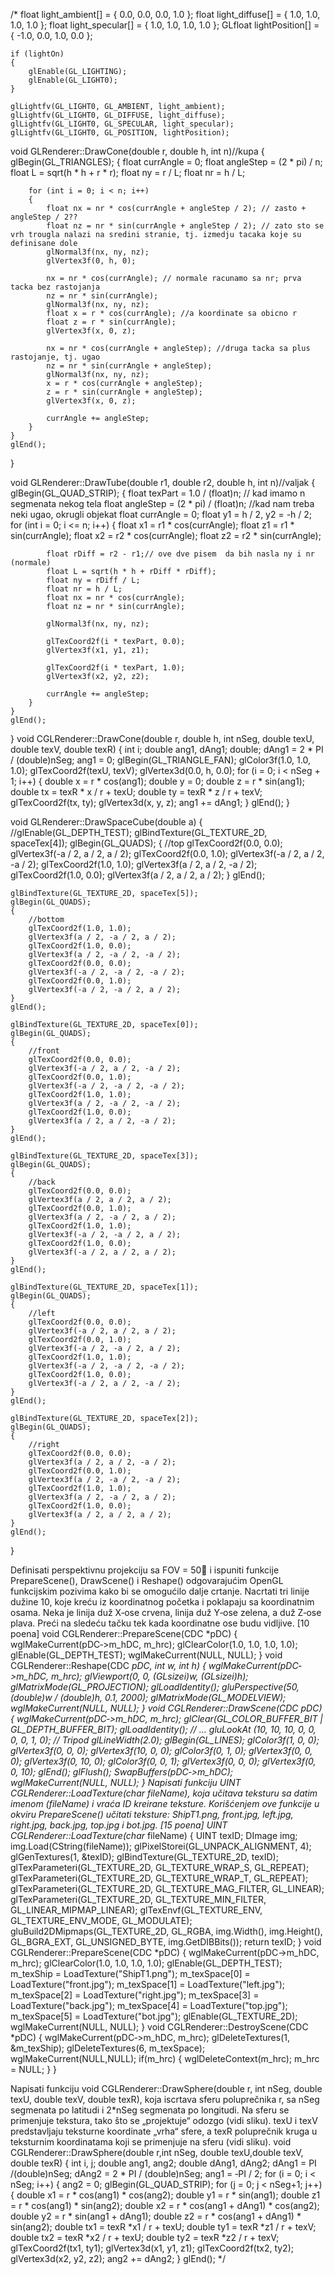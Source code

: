 /*
float light_ambient[] = { 0.0, 0.0, 0.0, 1.0 };
    float light_diffuse[] = { 1.0, 1.0, 1.0, 1.0 };
    float light_specular[] = { 1.0, 1.0, 1.0, 1.0 };
    GLfloat lightPosition[] = { -1.0, 0.0, 1.0, 0.0 };

    if (lightOn)
    {
        glEnable(GL_LIGHTING);
        glEnable(GL_LIGHT0);
    }

    glLightfv(GL_LIGHT0, GL_AMBIENT, light_ambient);
    glLightfv(GL_LIGHT0, GL_DIFFUSE, light_diffuse);
    glLightfv(GL_LIGHT0, GL_SPECULAR, light_specular);
    glLightfv(GL_LIGHT0, GL_POSITION, lightPosition);

void GLRenderer::DrawCone(double r, double h, int n)//kupa
{
    glBegin(GL_TRIANGLES);
    {
        float currAngle = 0;
        float angleStep = (2 * pi) / n;
        float L = sqrt(h * h + r * r);
        float ny = r / L;
        float nr = h / L;

        for (int i = 0; i < n; i++)
        {
            float nx = nr * cos(currAngle + angleStep / 2); // zasto + angleStep / 2??
            float nz = nr * sin(currAngle + angleStep / 2); // zato sto se vrh trougla nalazi na sredini stranie, tj. izmedju tacaka koje su definisane dole
            glNormal3f(nx, ny, nz);
            glVertex3f(0, h, 0);

            nx = nr * cos(currAngle); // normale racunamo sa nr; prva tacka bez rastojanja
            nz = nr * sin(currAngle);
            glNormal3f(nx, ny, nz);
            float x = r * cos(currAngle); //a koordinate sa obicno r 
            float z = r * sin(currAngle);
            glVertex3f(x, 0, z);

            nx = nr * cos(currAngle + angleStep); //druga tacka sa plus rastojanje, tj. ugao
            nz = nr * sin(currAngle + angleStep);
            glNormal3f(nx, ny, nz);
            x = r * cos(currAngle + angleStep);
            z = r * sin(currAngle + angleStep);
            glVertex3f(x, 0, z);

            currAngle += angleStep;
        }
    }
    glEnd();
}

void GLRenderer::DrawTube(double r1, double r2, double h, int n)//valjak
{
    glBegin(GL_QUAD_STRIP);
    {
        float texPart = 1.0 / (float)n; // kad imamo n segmenata nekog tela
        float angleStep = (2 * pi) / (float)n;  //kad nam treba neki ugao, okrugli objekat 
        float currAngle = 0;
        float y1 = h / 2, y2 = -h / 2;
        for (int i = 0; i <= n; i++)
        {
            float x1 = r1 * cos(currAngle);
            float z1 = r1 * sin(currAngle);
            float x2 = r2 * cos(currAngle);
            float z2 = r2 * sin(currAngle);

            float rDiff = r2 - r1;// ove dve pisem  da bih nasla ny i nr (normale)
            float L = sqrt(h * h + rDiff * rDiff);
            float ny = rDiff / L;
            float nr = h / L;
            float nx = nr * cos(currAngle);
            float nz = nr * sin(currAngle);

            glNormal3f(nx, ny, nz);

            glTexCoord2f(i * texPart, 0.0);
            glVertex3f(x1, y1, z1);

            glTexCoord2f(i * texPart, 1.0);
            glVertex3f(x2, y2, z2);

            currAngle += angleStep;
        }
    }
    glEnd();
}
void CGLRenderer::DrawCone(double r, double h,
    int nSeg, double texU, double texV, double texR)
{
    int i;
    double ang1, dAng1;
    double;
    dAng1 = 2 * PI / (double)nSeg;
    ang1 = 0;
    glBegin(GL_TRIANGLE_FAN);
    glColor3f(1.0, 1.0, 1.0);
    glTexCoord2f(texU, texV);
    glVertex3d(0.0, h, 0.0);
    for (i = 0; i < nSeg + 1; i++) {
        double x = r * cos(ang1);
        double y = 0;
        double z = r * sin(ang1);
        double tx = texR * x / r + texU;
        double ty = texR * z / r + texV;
        glTexCoord2f(tx, ty);
        glVertex3d(x, y, z);
        ang1 += dAng1;
    }
    glEnd();
}

void GLRenderer::DrawSpaceCube(double a)
{
    //glEnable(GL_DEPTH_TEST);
    glBindTexture(GL_TEXTURE_2D, spaceTex[4]);
    glBegin(GL_QUADS);
    {
        //top
        glTexCoord2f(0.0, 0.0);
        glVertex3f(-a / 2, a / 2, a / 2);
        glTexCoord2f(0.0, 1.0);
        glVertex3f(-a / 2, a / 2, -a / 2);
        glTexCoord2f(1.0, 1.0);
        glVertex3f(a / 2, a / 2, -a / 2);
        glTexCoord2f(1.0, 0.0);
        glVertex3f(a / 2, a / 2, a / 2);
    }
    glEnd();

    glBindTexture(GL_TEXTURE_2D, spaceTex[5]);
    glBegin(GL_QUADS);
    {
        //bottom
        glTexCoord2f(1.0, 1.0);
        glVertex3f(a / 2, -a / 2, a / 2);
        glTexCoord2f(1.0, 0.0);
        glVertex3f(a / 2, -a / 2, -a / 2);
        glTexCoord2f(0.0, 0.0);
        glVertex3f(-a / 2, -a / 2, -a / 2);
        glTexCoord2f(0.0, 1.0);
        glVertex3f(-a / 2, -a / 2, a / 2);
    }
    glEnd();

    glBindTexture(GL_TEXTURE_2D, spaceTex[0]);
    glBegin(GL_QUADS);
    {
        //front
        glTexCoord2f(0.0, 0.0);
        glVertex3f(-a / 2, a / 2, -a / 2);
        glTexCoord2f(0.0, 1.0);
        glVertex3f(-a / 2, -a / 2, -a / 2);
        glTexCoord2f(1.0, 1.0);
        glVertex3f(a / 2, -a / 2, -a / 2);
        glTexCoord2f(1.0, 0.0);
        glVertex3f(a / 2, a / 2, -a / 2);
    }
    glEnd();
    
    glBindTexture(GL_TEXTURE_2D, spaceTex[3]);
    glBegin(GL_QUADS);
    {
        //back
        glTexCoord2f(0.0, 0.0);
        glVertex3f(a / 2, a / 2, a / 2);
        glTexCoord2f(0.0, 1.0);
        glVertex3f(a / 2, -a / 2, a / 2);
        glTexCoord2f(1.0, 1.0);
        glVertex3f(-a / 2, -a / 2, a / 2);
        glTexCoord2f(1.0, 0.0);
        glVertex3f(-a / 2, a / 2, a / 2);
    }
    glEnd();

    glBindTexture(GL_TEXTURE_2D, spaceTex[1]);
    glBegin(GL_QUADS);
    {
        //left
        glTexCoord2f(0.0, 0.0);
        glVertex3f(-a / 2, a / 2, a / 2);
        glTexCoord2f(0.0, 1.0);
        glVertex3f(-a / 2, -a / 2, a / 2);
        glTexCoord2f(1.0, 1.0);
        glVertex3f(-a / 2, -a / 2, -a / 2);
        glTexCoord2f(1.0, 0.0);
        glVertex3f(-a / 2, a / 2, -a / 2);
    }
    glEnd();

    glBindTexture(GL_TEXTURE_2D, spaceTex[2]);
    glBegin(GL_QUADS);
    {
        //right
        glTexCoord2f(0.0, 0.0);
        glVertex3f(a / 2, a / 2, -a / 2);
        glTexCoord2f(0.0, 1.0);
        glVertex3f(a / 2, -a / 2, -a / 2);
        glTexCoord2f(1.0, 1.0);
        glVertex3f(a / 2, -a / 2, a / 2);
        glTexCoord2f(1.0, 0.0);
        glVertex3f(a / 2, a / 2, a / 2);
    }
    glEnd();
}

Definisati perspektivnu projekciju sa FOV = 50 i ispuniti funkcije PrepareScene(),
DrawScene() i Reshape() odgovarajućim OpenGL funkcijskim pozivima kako bi se
omogućilo dalje crtanje. Nacrtati tri linije dužine 10, koje kreću iz koordinatnog
početka i poklapaju sa koordinatnim osama. Neka je linija duž X‐ose crvena, linija
duž Y‐ose zelena, a duž Z‐ose plava. Preći na sledeću tačku tek kada koordinatne
ose budu vidljive. [10 poena]
void CGLRenderer::PrepareScene(CDC *pDC)
{
wglMakeCurrent(pDC‐>m_hDC, m_hrc);
glClearColor(1.0, 1.0, 1.0, 1.0);
glEnable(GL_DEPTH_TEST);
wglMakeCurrent(NULL, NULL);
}
void CGLRenderer::Reshape(CDC *pDC, int w, int h)
{
wglMakeCurrent(pDC‐>m_hDC, m_hrc);
glViewport(0, 0, (GLsizei)w, (GLsizei)h);
glMatrixMode(GL_PROJECTION);
glLoadIdentity();
gluPerspective(50, (double)w / (double)h, 0.1, 2000);
glMatrixMode(GL_MODELVIEW);
wglMakeCurrent(NULL, NULL);
}
void CGLRenderer::DrawScene(CDC *pDC)
{
wglMakeCurrent(pDC‐>m_hDC, m_hrc);
glClear(GL_COLOR_BUFFER_BIT | GL_DEPTH_BUFFER_BIT);
glLoadIdentity();
// …
gluLookAt (10, 10, 10, 0, 0, 0, 0, 1, 0);
// Tripod
glLineWidth(2.0);
glBegin(GL_LINES);
glColor3f(1, 0, 0);
glVertex3f(0, 0, 0);
glVertex3f(10, 0, 0);
glColor3f(0, 1, 0);
glVertex3f(0, 0, 0);
glVertex3f(0, 10, 0);
glColor3f(0, 0, 1);
glVertex3f(0, 0, 0);
glVertex3f(0, 0, 10);
glEnd();
glFlush();
SwapBuffers(pDC‐>m_hDC);
wglMakeCurrent(NULL, NULL);
}
Napisati funkciju UINT CGLRenderer::LoadTexture(char* fileName), koja učitava teksturu
sa datim imenom (fileName) i vraća ID kreirane teksture. Korišćenjem ove funkcije u
okviru PrepareScene() učitati teksture: ShipT1.png, front.jpg, left.jpg, right.jpg, back.jpg,
top.jpg i bot.jpg. [15 poena]
UINT CGLRenderer::LoadTexture(char* fileName)
{
UINT texID;
DImage img;
img.Load(CString(fileName));
glPixelStorei(GL_UNPACK_ALIGNMENT, 4);
glGenTextures(1, &texID);
glBindTexture(GL_TEXTURE_2D, texID);
glTexParameteri(GL_TEXTURE_2D, GL_TEXTURE_WRAP_S, GL_REPEAT);
glTexParameteri(GL_TEXTURE_2D, GL_TEXTURE_WRAP_T, GL_REPEAT);
glTexParameteri(GL_TEXTURE_2D, GL_TEXTURE_MAG_FILTER, GL_LINEAR);
glTexParameteri(GL_TEXTURE_2D, GL_TEXTURE_MIN_FILTER, GL_LINEAR_MIPMAP_LINEAR);
glTexEnvf(GL_TEXTURE_ENV, GL_TEXTURE_ENV_MODE, GL_MODULATE);
gluBuild2DMipmaps(GL_TEXTURE_2D, GL_RGBA, img.Width(), img.Height(),
GL_BGRA_EXT, GL_UNSIGNED_BYTE, img.GetDIBBits());
return texID;
}
void CGLRenderer::PrepareScene(CDC *pDC)
{
wglMakeCurrent(pDC->m_hDC, m_hrc);
glClearColor(1.0, 1.0, 1.0, 1.0);
glEnable(GL_DEPTH_TEST);
m_texShip = LoadTexture("ShipT1.png");
m_texSpace[0]
= LoadTexture("front.jpg");
m_texSpace[1]
= LoadTexture("left.jpg");
m_texSpace[2]
= LoadTexture("right.jpg");
m_texSpace[3]
= LoadTexture("back.jpg");
m_texSpace[4]
= LoadTexture("top.jpg");
m_texSpace[5]
= LoadTexture("bot.jpg");
glEnable(GL_TEXTURE_2D);
wglMakeCurrent(NULL, NULL);
}
void CGLRenderer::DestroyScene(CDC *pDC)
{
wglMakeCurrent(pDC‐>m_hDC, m_hrc);
glDeleteTextures(1, &m_texShip);
glDeleteTextures(6, m_texSpace);
wglMakeCurrent(NULL,NULL);
if(m_hrc)
{
wglDeleteContext(m_hrc);
m_hrc = NULL;
}
}

Napisati funkciju void CGLRenderer::DrawSphere(double r, int nSeg, double texU,
double texV, double texR), koja iscrtava sferu poluprečnika r, sa nSeg segmenata po
latitudi i 2*nSeg segmenata po longitudi. Na sferu se primenjuje tekstura, tako što se
„projektuje“ odozgo (vidi sliku). texU i texV predstavljaju teksturne koordinate „vrha“
sfere, a texR poluprečnik kruga u teksturnim koordinatama koji se primenjuje na sferu
(vidi sliku).
void CGLRenderer::DrawSphere(double r,int nSeg, double texU,double texV, double texR)
{
int i, j;
double ang1, ang2;
double dAng1, dAng2;
dAng1 = PI /(double)nSeg;
dAng2 = 2 * PI / (double)nSeg;
ang1 = ‐PI / 2;
for (i = 0; i < nSeg; i++) {
ang2 = 0;
glBegin(GL_QUAD_STRIP);
for (j = 0; j < nSeg+1; j++) {
double x1 = r * cos(ang1) * cos(ang2);
double y1 = r * sin(ang1);
double z1 = r * cos(ang1) * sin(ang2);
double x2 = r * cos(ang1 + dAng1) * cos(ang2);
double y2 = r * sin(ang1 + dAng1);
double z2 = r * cos(ang1 + dAng1) * sin(ang2);
double tx1 = texR *x1 / r + texU;
double ty1 = texR *z1 / r + texV;
double tx2 = texR *x2 / r + texU;
double ty2 = texR *z2 / r + texV;
glTexCoord2f(tx1, ty1);
glVertex3d(x1, y1, z1);
glTexCoord2f(tx2, ty2);
glVertex3d(x2, y2, z2);
ang2 += dAng2;
}
glEnd();
*/
